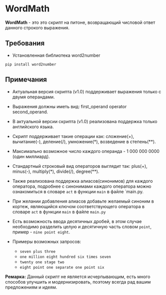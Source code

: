 # WordMath

**WordMath** - это это скрипт на питоне, возвращающий числовой ответ данного строкого выражения.

## Требования
- Установленная библиотека word2number
```
pip install word2number
```

## Примечания
- Актуальная версия скрипта (v1.0) поддерживает выражения только с двумя операндами.
  
- Выражения должны иметь вид: first_operand operator second_operand.
  
- В актуальной версии скрипта (v1.0) реализована поддержка только английского языка.
  
- Скрипт поддерживает такие операции как: сложение(+), вычитание(-), деление(/), умножение(*), возведение в степень(**).
  
- Максимально возможное число каждого операнда - 1 000 000 0000 (один миллиард).
  
- Стандартный строковый вид операторов выглядит так: plus(+), minus(-), multiply(*), divide(/), degree(**).
  
- Также реализована поддержка алиасов(синонимов) для каждого оператора, подробнее с синонимами каждого оператора можно ознакомиться в словаре `act` в функции `main` в файле `main.py.
  
- При желании добавления алиасов добавьте желаемый синоним в кортеж, являющийся ключом соответствующего оператора в словаре `act` в функции `main` в файле `main.py`
  
- Есть возможность ввода десятичных дробей, в этом случае необходимо разделить целую и десятичную часть словом `point`, пример - `nine point eight`.
  
- Примеры возможных запросов:
  - `seven plus three`
  - `one million eight hundred six times seven`
  - `twenty one stage two`
  - `eight point one separate one point six`


**Ремарка:** Данный скрипт не является исчерпывающим, есть много способов улучшить и модернизировать, поэтому всегда рад вашим предложениям и идеям.


